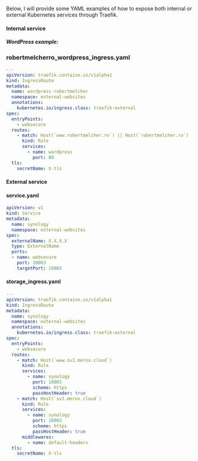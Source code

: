 
 Below, I will provide some YAML examples of how to expose both internal or external Kubernetes services through Traefik.


#### Internal service
##### WordPress example:
### robertmelcherro_wordpress_ingress.yaml
```yaml
---
apiVersion: traefik.containo.us/v1alpha1
kind: IngressRoute
metadata:
  name: wordpress-robertmelcher
  namespace: external-websites
  annotations:
    kubernetes.io/ingress.class: traefik-external
spec:
  entryPoints:
    - websecure
  routes:
    - match: Host(`www.robertmelcher.ro`) || Host(`robertmelcher.ro`)
      kind: Rule
      services:
        - name: wordpress
          port: 80
  tls:
    secretName: X-tls
```
#### External service

#### service.yaml

```yaml
apiVersion: v1
kind: Service
metadata:
  name: synology
  namespace: external-websites
spec:
  externalName: X.X.X.X
  type: ExternalName
  ports:
  - name: websecure
    port: 10003
    targetPort: 10003
```

#### storage_ingress.yaml

```yaml
---
apiVersion: traefik.containo.us/v1alpha1
kind: IngressRoute
metadata:
  name: synology
  namespace: external-websites
  annotations:
    kubernetes.io/ingress.class: traefik-external
spec:
  entryPoints:
    - websecure
  routes:
    - match: Host(`www.sv1.merox.cloud`)
      kind: Rule
      services:
        - name: synology
          port: 10003
          scheme: https
          passHostHeader: true
    - match: Host(`sv1.merox.cloud`)
      kind: Rule
      services:
        - name: synology
          port: 10003
          scheme: https
          passHostHeader: true
      middlewares:
        - name: default-headers
  tls:
    secretName: X-tls
```